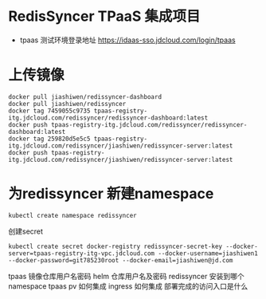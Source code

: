 # RedisSyncer TPaaS 集成项目

* tpaas 测试环境登录地址
https://idaas-sso.jdcloud.com/login/tpaas 

# 上传镜像

```
docker pull jiashiwen/redissyncer-dashboard
docker pull jiashiwen/redissyncer
docker tag 7459055c9735 tpaas-registry-itg.jdcloud.com/redissyncer/redissyncer-dashboard:latest
docker push tpaas-registry-itg.jdcloud.com/redissyncer/redissyncer-dashboard:latest
docker tag 259820d5e5c5 tpaas-registry-itg.jdcloud.com/redissyncer/jiashiwen/redissyncer-server:latest
docker push tpaas-registry-itg.jdcloud.com/redissyncer/jiashiwen/redissyncer-server:latest
```

# 为redissyncer 新建namespace
```
kubectl create namespace redissyncer
```
创建secret
```
kubectl create secret docker-registry redissyncer-secret-key --docker-server=tpaas-registry-itg-vpc.jdcloud.com --docker-username=jiashiwen1 --docker-password=git785230root --docker-email=jiashiwen@jd.com
```
tpaas 镜像仓库用户名密码
helm 仓库用户名及密码
redissyncer 安装到哪个namespace 
tpaas pv 如何集成
ingress 如何集成
部署完成的访问入口是什么
